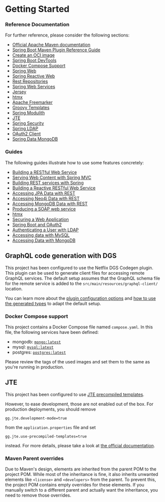 # Getting Started

### Reference Documentation
For further reference, please consider the following sections:

* [Official Apache Maven documentation](https://maven.apache.org/guides/index.html)
* [Spring Boot Maven Plugin Reference Guide](https://docs.spring.io/spring-boot/3.4.2/maven-plugin)
* [Create an OCI image](https://docs.spring.io/spring-boot/3.4.2/maven-plugin/build-image.html)
* [Spring Boot DevTools](https://docs.spring.io/spring-boot/3.4.2/reference/using/devtools.html)
* [Docker Compose Support](https://docs.spring.io/spring-boot/3.4.2/reference/features/dev-services.html#features.dev-services.docker-compose)
* [Spring Web](https://docs.spring.io/spring-boot/3.4.2/reference/web/servlet.html)
* [Spring Reactive Web](https://docs.spring.io/spring-boot/3.4.2/reference/web/reactive.html)
* [Rest Repositories](https://docs.spring.io/spring-boot/3.4.2/how-to/data-access.html#howto.data-access.exposing-spring-data-repositories-as-rest)
* [Spring Web Services](https://docs.spring.io/spring-boot/3.4.2/reference/io/webservices.html)
* [Jersey](https://docs.spring.io/spring-boot/3.4.2/reference/web/servlet.html#web.servlet.jersey)
* [htmx](https://github.com/wimdeblauwe/htmx-spring-boot)
* [Apache Freemarker](https://docs.spring.io/spring-boot/3.4.2/reference/web/servlet.html#web.servlet.spring-mvc.template-engines)
* [Groovy Templates](https://docs.spring.io/spring-boot/3.4.2/reference/web/servlet.html#web.servlet.spring-mvc.template-engines)
* [Spring Modulith](https://docs.spring.io/spring-modulith/reference/)
* [JTE](https://jte.gg/)
* [Spring Security](https://docs.spring.io/spring-boot/3.4.2/reference/web/spring-security.html)
* [Spring LDAP](https://docs.spring.io/spring-boot/3.4.2/reference/data/nosql.html#data.nosql.ldap)
* [OAuth2 Client](https://docs.spring.io/spring-boot/3.4.2/reference/web/spring-security.html#web.security.oauth2.client)
* [Spring Data MongoDB](https://docs.spring.io/spring-boot/3.4.2/reference/data/nosql.html#data.nosql.mongodb)

### Guides
The following guides illustrate how to use some features concretely:

* [Building a RESTful Web Service](https://spring.io/guides/gs/rest-service/)
* [Serving Web Content with Spring MVC](https://spring.io/guides/gs/serving-web-content/)
* [Building REST services with Spring](https://spring.io/guides/tutorials/rest/)
* [Building a Reactive RESTful Web Service](https://spring.io/guides/gs/reactive-rest-service/)
* [Accessing JPA Data with REST](https://spring.io/guides/gs/accessing-data-rest/)
* [Accessing Neo4j Data with REST](https://spring.io/guides/gs/accessing-neo4j-data-rest/)
* [Accessing MongoDB Data with REST](https://spring.io/guides/gs/accessing-mongodb-data-rest/)
* [Producing a SOAP web service](https://spring.io/guides/gs/producing-web-service/)
* [htmx](https://www.youtube.com/watch?v=j-rfPoXe5aE)
* [Securing a Web Application](https://spring.io/guides/gs/securing-web/)
* [Spring Boot and OAuth2](https://spring.io/guides/tutorials/spring-boot-oauth2/)
* [Authenticating a User with LDAP](https://spring.io/guides/gs/authenticating-ldap/)
* [Accessing data with MySQL](https://spring.io/guides/gs/accessing-data-mysql/)
* [Accessing Data with MongoDB](https://spring.io/guides/gs/accessing-data-mongodb/)

## GraphQL code generation with DGS

This project has been configured to use the Netflix DGS Codegen plugin.
This plugin can be used to generate client files for accessing remote GraphQL services.
The default setup assumes that the GraphQL schema file for the remote service is added to the `src/main/resources/graphql-client/` location.

You can learn more about the [plugin configuration options](https://github.com/deweyjose/graphqlcodegen) and
[how to use the generated types](https://netflix.github.io/dgs/generating-code-from-schema/) to adapt the default setup.


### Docker Compose support
This project contains a Docker Compose file named `compose.yaml`.
In this file, the following services have been defined:

* mongodb: [`mongo:latest`](https://hub.docker.com/_/mongo)
* mysql: [`mysql:latest`](https://hub.docker.com/_/mysql)
* postgres: [`postgres:latest`](https://hub.docker.com/_/postgres)

Please review the tags of the used images and set them to the same as you're running in production.

## JTE

This project has been configured to use [JTE precompiled templates](https://jte.gg/pre-compiling/).

However, to ease development, those are not enabled out of the box.
For production deployments, you should remove

```properties
gg.jte.development-mode=true
```

from the `application.properties` file and set

```properties
gg.jte.use-precompiled-templates=true
```

instead.
For more details, please take a look at [the official documentation](https://jte.gg/spring-boot-starter-3/).

### Maven Parent overrides

Due to Maven's design, elements are inherited from the parent POM to the project POM.
While most of the inheritance is fine, it also inherits unwanted elements like `<license>` and `<developers>` from the parent.
To prevent this, the project POM contains empty overrides for these elements.
If you manually switch to a different parent and actually want the inheritance, you need to remove those overrides.

